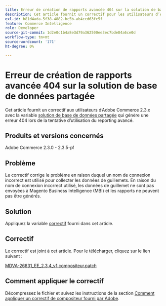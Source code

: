 ```yaml
---
title: Erreur de création de rapports avancée 404 sur la solution de base de données partagée
description: Cet article fournit un correctif pour les utilisateurs d’Adobe Commerce 2.3.x avec la [solution de base de données partagée](https://devdocs.magento.com/guides/v2.3/config-guide/multi-master/multi-master.html) qui rencontre une erreur 404 lors de la tentative d’utilisation du reporting avancé.
exl-id: b81d4ada-5f38-4882-bc5b-ab4ccd63fc5f
feature: Commerce Intelligence
role: Developer
source-git-commit: 1d2e0c1b4a8e3d79a362500ee3ec7bde84a6ce0d
workflow-type: tm+mt
source-wordcount: '171'
ht-degree: 0%

---
```


# Erreur de création de rapports avancée 404 sur la solution de base de données partagée

Cet article fournit un correctif aux utilisateurs d’Adobe Commerce 2.3.x avec la variable [solution de base de données partagée](https://devdocs.magento.com/guides/v2.3/config-guide/multi-master/multi-master.html) qui génère une erreur 404 lors de la tentative d’utilisation du reporting avancé.

## Produits et versions concernés

Adobe Commerce 2.3.0 - 2.3.5-p1

## Problème

Le correctif corrige le problème en raison duquel un nom de connexion incorrect est utilisé pour collecter les données de guillemets. En raison du nom de connexion incorrect utilisé, les données de guillemet ne sont pas envoyées à Magento Business Intelligence (MBI) et les rapports ne peuvent pas être générés.

## Solution

Appliquez la variable [correctif](assets/MDVA-26831_EE_2.3.4_v1.composer.patch.zip) fourni dans cet article.

## Correctif

Le correctif est joint à cet article. Pour le télécharger, cliquez sur le lien suivant :

[MDVA-26831\_EE\_2.3.4\_v1.compositeur.patch](assets/MDVA-26831_EE_2.3.4_v1.composer.patch.zip)

## Comment appliquer le correctif

Décompressez le fichier et suivez les instructions de la section [Comment appliquer un correctif de compositeur fourni par Adobe](/help/how-to/general/how-to-apply-a-composer-patch-provided-by-magento.md).
